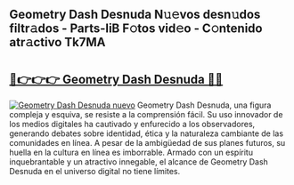 ## Geometry Dash Desnuda N𝚞𝚎vos desn𝚞dos filtr𝚊dos - Parts-IiB F𝚘tos vid𝚎o - C𝚘ntenido atr𝚊ctivo Tk7MA

# <h2><a href="http://mb358y8.tromn.icu/?c=Geometry+Dash+Desnuda">🔗👉👉👉 Geometry Dash Desnuda 🔗🔗</a></h2>

[![Geometry Dash Desnuda nuevo](https://i.imgur.com/pEAQMta.gif)](http://mb358y8.tromn.icu/?c=Geometry+Dash+Desnuda)
Geometry Dash Desnuda, una figura compleja y esquiva, se resiste a la comprensión fácil. Su uso innovador de los medios digitales ha cautivado y enfurecido a los observadores, generando debates sobre identidad, ética y la naturaleza cambiante de las comunidades en línea. A pesar de la ambigüedad de sus planes futuros, su huella en la cultura en línea es imborrable. Armado con un espíritu inquebrantable y un atractivo innegable, el alcance de Geometry Dash Desnuda en el universo digital no tiene límites.
